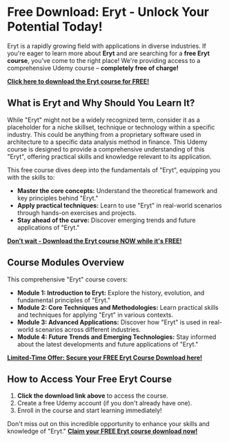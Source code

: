 # Free Download: Eryt - Unlock Your Potential Today!

Eryt is a rapidly growing field with applications in diverse industries. If you're eager to learn more about **Eryt** and are searching for a **free Eryt course**, you've come to the right place! We're providing access to a comprehensive Udemy course – **completely free of charge!**

[**Click here to download the Eryt course for FREE!**](https://udemywork.com/eryt)

## What is Eryt and Why Should You Learn It?

While "Eryt" might not be a widely recognized term, consider it as a placeholder for a niche skillset, technique or technology within a specific industry. This could be anything from a proprietary software used in architecture to a specific data analysis method in finance. This Udemy course is designed to provide a comprehensive understanding of this "Eryt", offering practical skills and knowledge relevant to its application.

This free course dives deep into the fundamentals of "Eryt", equipping you with the skills to:

*   **Master the core concepts:** Understand the theoretical framework and key principles behind "Eryt."
*   **Apply practical techniques:** Learn to use "Eryt" in real-world scenarios through hands-on exercises and projects.
*   **Stay ahead of the curve:** Discover emerging trends and future applications of "Eryt."

[**Don't wait - Download the Eryt course NOW while it's FREE!**](https://udemywork.com/eryt)

## Course Modules Overview

This comprehensive "Eryt" course covers:

*   **Module 1: Introduction to Eryt:** Explore the history, evolution, and fundamental principles of "Eryt."
*   **Module 2: Core Techniques and Methodologies:** Learn practical skills and techniques for applying "Eryt" in various contexts.
*   **Module 3: Advanced Applications:** Discover how "Eryt" is used in real-world scenarios across different industries.
*   **Module 4: Future Trends and Emerging Technologies:** Stay informed about the latest developments and future applications of "Eryt."

[**Limited-Time Offer: Secure your FREE Eryt Course Download here!**](https://udemywork.com/eryt)

## How to Access Your Free Eryt Course

1.  **Click the download link above** to access the course.
2.  Create a free Udemy account (if you don't already have one).
3.  Enroll in the course and start learning immediately!

Don't miss out on this incredible opportunity to enhance your skills and knowledge of "Eryt." **[Claim your FREE Eryt course download now!](https://udemywork.com/eryt)**
